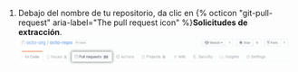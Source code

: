 1. Debajo del nombre de tu repositorio, da clic en {% octicon "git-pull-request" aria-label="The pull request icon" %}**Solicitudes de extracción**. ![Selección de la pestaña de propuestas y solicitudes de extracción](/assets/images/help/repository/repo-tabs-pull-requests.png)
